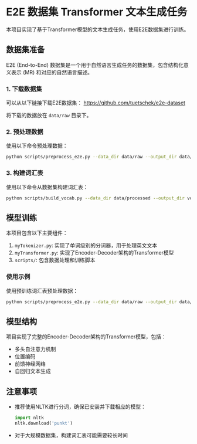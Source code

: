 # E2E 数据集 Transformer 文本生成任务

本项目实现了基于Transformer模型的文本生成任务，使用E2E数据集进行训练。

## 数据集准备

E2E (End-to-End) 数据集是一个用于自然语言生成任务的数据集，包含结构化意义表示 (MR) 和对应的自然语言描述。

### 1. 下载数据集

可以从以下链接下载E2E数据集：
https://github.com/tuetschek/e2e-dataset

将下载的数据放在 `data/raw` 目录下。

### 2. 预处理数据

使用以下命令预处理数据：

```bash
python scripts/preprocess_e2e.py --data_dir data/raw --output_dir data/processed
```

### 3. 构建词汇表

使用以下命令从数据集构建词汇表：

```bash
python scripts/build_vocab.py --data_dir data/processed --output_dir vocab --vocab_size 5000 --min_freq 2
```

## 模型训练

本项目包含以下主要组件：

1. `myTokenizer.py`: 实现了单词级别的分词器，用于处理英文文本
2. `myTransformer.py`: 实现了Encoder-Decoder架构的Transformer模型
3. `scripts/`: 包含数据处理和训练脚本

### 使用示例

使用预训练词汇表预处理数据：

```bash
python scripts/preprocess_e2e.py --data_dir data/raw --output_dir data/processed --vocab_file vocab/e2e_vocab.json
```

## 模型结构

项目实现了完整的Encoder-Decoder架构的Transformer模型，包括：

- 多头自注意力机制
- 位置编码
- 前馈神经网络
- 自回归文本生成

## 注意事项

- 推荐使用NLTK进行分词，确保已安装并下载相应的模型：
  ```python
  import nltk
  nltk.download('punkt')
  ```
- 对于大规模数据集，构建词汇表可能需要较长时间
